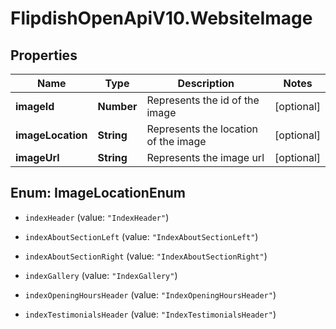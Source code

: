 # FlipdishOpenApiV10.WebsiteImage

## Properties
Name | Type | Description | Notes
------------ | ------------- | ------------- | -------------
**imageId** | **Number** | Represents the id of the image | [optional] 
**imageLocation** | **String** | Represents the location of the image | [optional] 
**imageUrl** | **String** | Represents the image url | [optional] 


<a name="ImageLocationEnum"></a>
## Enum: ImageLocationEnum


* `indexHeader` (value: `"IndexHeader"`)

* `indexAboutSectionLeft` (value: `"IndexAboutSectionLeft"`)

* `indexAboutSectionRight` (value: `"IndexAboutSectionRight"`)

* `indexGallery` (value: `"IndexGallery"`)

* `indexOpeningHoursHeader` (value: `"IndexOpeningHoursHeader"`)

* `indexTestimonialsHeader` (value: `"IndexTestimonialsHeader"`)




